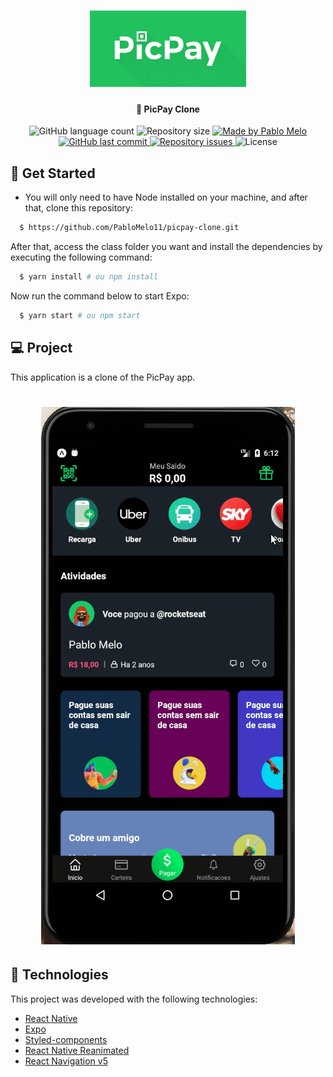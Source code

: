 <h1 align="center">
    <img alt="PicPay" title="#PicPay" src=".github/picpay.jpg" width="250px" />
</h1>

<h4 align="center"> 
	🚀 PicPay Clone
</h4>

<p align="center">
  <img alt="GitHub language count" src="https://img.shields.io/github/languages/count/PabloMelo11/picplay-clone?color=%2304D361">

  <img alt="Repository size" src="https://img.shields.io/github/repo-size/PabloMelo11/picplay-clone">
	
  <a href="https://www.linkedin.com/in/pablo-melo-377297161/">
    <img alt="Made by Pablo Melo" src="https://img.shields.io/badge/made%20by-PabloMelo11-%2304D361">
  </a>

  <a href="https://github.com/PabloMelo11/picplay-clone/commits/master">
    <img alt="GitHub last commit" src="https://img.shields.io/github/last-commit/PabloMelo11/picplay-clone">
  </a>

  <a href="https://github.com/PabloMelo11/picplay-clone/issues">
    <img alt="Repository issues" src="https://img.shields.io/github/issues/PabloMelo11/picplay-clone">
  </a>
  
  <img alt="License" src="https://img.shields.io/badge/license-MIT-brightgreen">
</p>

## 🤔 Get Started

- You will only need to have Node installed on your machine, and after that, clone this repository:
```sh
  $ https://github.com/PabloMelo11/picpay-clone.git
```

After that, access the class folder you want and install the dependencies by executing the following command:
```sh
  $ yarn install # ou npm install
```

Now run the command below to start Expo:
```sh
  $ yarn start # ou npm start
```

## 💻 Project

This application is a clone of the PicPay app.

<h1 align="center">
    <img alt="Picpay-clone" title="Picpay-clone" src=".github/pic.gif" width="px" />
</h1>

## 🚀 Technologies

This project was developed with the following technologies:

- [React Native](https://facebook.github.io/react-native/)
- [Expo](https://expo.io/)
- [Styled-components](https://styled-components.com/)
- [React Native Reanimated](https://github.com/software-mansion/react-native-reanimated)
- [React Navigation v5](https://reactnavigation.org/)
